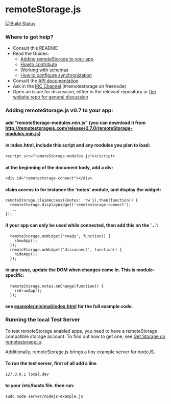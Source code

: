 # remoteStorage.js

[![Build Status](https://secure.travis-ci.org/RemoteStorage/remoteStorage.js.png)](http://travis-ci.org/RemoteStorage/remoteStorage.js)

### Where to get help?

* Consult this README
* Read the Guides:
  * [Adding remoteStorage to your app](http://remotestoragejs.com/doc/code/files2/howto-include-txt.html)
  * [Howto contribute](http://remotestoragejs.com/doc/code/files2/howto-contribute-txt.html)
  * [Working with schemas](http://remotestoragejs.com/doc/code/files2/howto-include-txt.html)
  * [How to configure synchronization](http://remotestoragejs.com/doc/code/files/lib/sync-js.html#How_to_configure_sync)
* Consult the [API documentation](http://remotestoragejs.com/doc/code)
* Ask in the [IRC Channel](http://webchat.freenode.net/?channels=remotestorage) (#remotestorage on freenode)
* Open an issue for discussion, either in the relevant repository or [the website repo for general discussion](https://github.com/remotestorage/remotestorage.io/issues)

### Adding remoteStorage.js v0.7 to your app:

#### add "remoteStorage-modules.min.js" (you can download it from http://remotestoragejs.com/release/0.7.0/remoteStorage-modules.min.js)
#### in index.html, include this script and any modules you plan to load:

    <script src="remoteStorage-modules.js"></script>

#### at the beginning of the document body, add a div:

    <div id="remotestorage-connect"></div>

#### claim access to for instance the 'notes' module, and display the widget:

    remoteStorage.claimAccess({notes: 'rw'}),then(function() {
      remoteStorage.displayWidget('remotestorage-connect');
      ...
    });

#### if your app can only be used while connected, then add this on the '...':

      remoteStorage.onWidget('ready', function() {
        showApp();
      });
      remoteStorage.onWidget('disconnect', function() {
        hideApp();
      });

#### in any case, update the DOM when changes come in. This is module-specific:

      remoteStorage.notes.onChange(function() {
        redrawApp();
      });

#### see [example/minimal/index.html](https://github.com/RemoteStorage/remoteStorage.js/blob/master/example/minimal/index.html) for the full example code.

### Running the local Test Server

To test remoteStorage enabled apps, you need to have a remoteStorage compatible storage account.
To find out how to get one, see [Get Storage on remotestorage.io](http://remotestorage.io/get/).

Additionally, remoteStorage.js brings a tiny example server for nodeJS.

#### To run the test server, first of all add a line

    127.0.0.1 local.dev

#### to your /etc/hosts file. then run:

    sudo node server/nodejs-example.js


